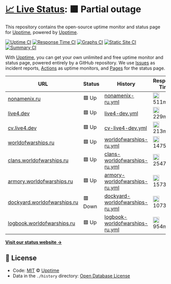 # [📈 Live Status](https://uptime.live4.dev): <!--live status--> **🟧 Partial outage**

This repository contains the open-source uptime monitor and status page for [Upptime](https://upptime.js.org), powered by [Upptime](https://github.com/upptime/upptime).

[![Uptime CI](https://github.com/koj-co/upptime/workflows/Uptime%20CI/badge.svg)](https://github.com/koj-co/upptime/actions?query=workflow%3A%22Uptime+CI%22)
[![Response Time CI](https://github.com/koj-co/upptime/workflows/Response%20Time%20CI/badge.svg)](https://github.com/koj-co/upptime/actions?query=workflow%3A%22Response+Time+CI%22)
[![Graphs CI](https://github.com/koj-co/upptime/workflows/Graphs%20CI/badge.svg)](https://github.com/koj-co/upptime/actions?query=workflow%3A%22Graphs+CI%22)
[![Static Site CI](https://github.com/koj-co/upptime/workflows/Static%20Site%20CI/badge.svg)](https://github.com/koj-co/upptime/actions?query=workflow%3A%22Static+Site+CI%22)
[![Summary CI](https://github.com/koj-co/upptime/workflows/Summary%20CI/badge.svg)](https://github.com/koj-co/upptime/actions?query=workflow%3A%22Summary+CI%22)

With [Upptime](https://upptime.js.org), you can get your own unlimited and free uptime monitor and status page, powered entirely by a GitHub repository. We use [Issues](https://github.com/upptime/upptime/issues) as incident reports, [Actions](https://github.com/upptime/upptime/actions) as uptime monitors, and [Pages](https://uptime.live4.dev) for the status page.

<!--start: status pages-->
<!-- This summary is generated by Upptime (https://github.com/upptime/upptime) -->
<!-- Do not edit this manually, your changes will be overwritten -->

| URL                                                                | Status  | History                                                                                                                      | Response Time                                                                                     | Uptime                                                                                                                                                                                                                                       |
| ------------------------------------------------------------------ | ------- | ---------------------------------------------------------------------------------------------------------------------------- | ------------------------------------------------------------------------------------------------- | -------------------------------------------------------------------------------------------------------------------------------------------------------------------------------------------------------------------------------------------- |
| [nonamenix.ru](https://nonamenix.ru)                               | 🟩 Up   | [nonamenix-ru.yml](https://github.com/live4dev/uptime/commits/master/history/nonamenix-ru.yml)                               | <img alt="Response time graph" src="./graphs/nonamenix-ru.png" height="20"> 511ms                 | [![Uptime 100.00%](https://img.shields.io/endpoint?url=https%3A%2F%2Fraw.githubusercontent.com%2Flive4dev%2Fuptime%2Fmaster%2Fapi%2Fnonamenix-ru%2Fuptime.json)](https://uptime.live4.dev/history/nonamenix-ru)                              |
| [live4.dev](https://live4.dev)                                     | 🟩 Up   | [live4-dev.yml](https://github.com/live4dev/uptime/commits/master/history/live4-dev.yml)                                     | <img alt="Response time graph" src="./graphs/live4-dev.png" height="20"> 229ms                    | [![Uptime 100.00%](https://img.shields.io/endpoint?url=https%3A%2F%2Fraw.githubusercontent.com%2Flive4dev%2Fuptime%2Fmaster%2Fapi%2Flive4-dev%2Fuptime.json)](https://uptime.live4.dev/history/live4-dev)                                    |
| [cv.live4.dev](https://cv.live4.dev)                               | 🟩 Up   | [cv-live4-dev.yml](https://github.com/live4dev/uptime/commits/master/history/cv-live4-dev.yml)                               | <img alt="Response time graph" src="./graphs/cv-live4-dev.png" height="20"> 213ms                 | [![Uptime 100.00%](https://img.shields.io/endpoint?url=https%3A%2F%2Fraw.githubusercontent.com%2Flive4dev%2Fuptime%2Fmaster%2Fapi%2Fcv-live4-dev%2Fuptime.json)](https://uptime.live4.dev/history/cv-live4-dev)                              |
| [worldofwarships.ru](https://worldofwarships.ru)                   | 🟩 Up   | [worldofwarships-ru.yml](https://github.com/live4dev/uptime/commits/master/history/worldofwarships-ru.yml)                   | <img alt="Response time graph" src="./graphs/worldofwarships-ru.png" height="20"> 1475ms          | [![Uptime 100.00%](https://img.shields.io/endpoint?url=https%3A%2F%2Fraw.githubusercontent.com%2Flive4dev%2Fuptime%2Fmaster%2Fapi%2Fworldofwarships-ru%2Fuptime.json)](https://uptime.live4.dev/history/worldofwarships-ru)                  |
| [clans.worldofwarships.ru](https://clans.worldofwarships.ru)       | 🟩 Up   | [clans-worldofwarships-ru.yml](https://github.com/live4dev/uptime/commits/master/history/clans-worldofwarships-ru.yml)       | <img alt="Response time graph" src="./graphs/clans-worldofwarships-ru.png" height="20"> 2547ms    | [![Uptime 99.85%](https://img.shields.io/endpoint?url=https%3A%2F%2Fraw.githubusercontent.com%2Flive4dev%2Fuptime%2Fmaster%2Fapi%2Fclans-worldofwarships-ru%2Fuptime.json)](https://uptime.live4.dev/history/clans-worldofwarships-ru)       |
| [armory.worldofwarships.ru](https://armory.worldofwarships.ru)     | 🟩 Up   | [armory-worldofwarships-ru.yml](https://github.com/live4dev/uptime/commits/master/history/armory-worldofwarships-ru.yml)     | <img alt="Response time graph" src="./graphs/armory-worldofwarships-ru.png" height="20"> 1573ms   | [![Uptime 99.15%](https://img.shields.io/endpoint?url=https%3A%2F%2Fraw.githubusercontent.com%2Flive4dev%2Fuptime%2Fmaster%2Fapi%2Farmory-worldofwarships-ru%2Fuptime.json)](https://uptime.live4.dev/history/armory-worldofwarships-ru)     |
| [dockyard.worldofwarships.ru](https://dockyard.worldofwarships.ru) | 🟥 Down | [dockyard-worldofwarships-ru.yml](https://github.com/live4dev/uptime/commits/master/history/dockyard-worldofwarships-ru.yml) | <img alt="Response time graph" src="./graphs/dockyard-worldofwarships-ru.png" height="20"> 1073ms | [![Uptime 31.12%](https://img.shields.io/endpoint?url=https%3A%2F%2Fraw.githubusercontent.com%2Flive4dev%2Fuptime%2Fmaster%2Fapi%2Fdockyard-worldofwarships-ru%2Fuptime.json)](https://uptime.live4.dev/history/dockyard-worldofwarships-ru) |
| [logbook.worldofwarships.ru](https://logbook.worldofwarships.ru)   | 🟩 Up   | [logbook-worldofwarships-ru.yml](https://github.com/live4dev/uptime/commits/master/history/logbook-worldofwarships-ru.yml)   | <img alt="Response time graph" src="./graphs/logbook-worldofwarships-ru.png" height="20"> 954ms   | [![Uptime 100.00%](https://img.shields.io/endpoint?url=https%3A%2F%2Fraw.githubusercontent.com%2Flive4dev%2Fuptime%2Fmaster%2Fapi%2Flogbook-worldofwarships-ru%2Fuptime.json)](https://uptime.live4.dev/history/logbook-worldofwarships-ru)  |

<!--end: status pages-->

[**Visit our status website →**](https://uptime.live4.dev)

## 📄 License

- Code: [MIT](./LICENSE) © [Upptime](https://upptime.js.org)
- Data in the `./history` directory: [Open Database License](https://opendatacommons.org/licenses/odbl/1-0/)
